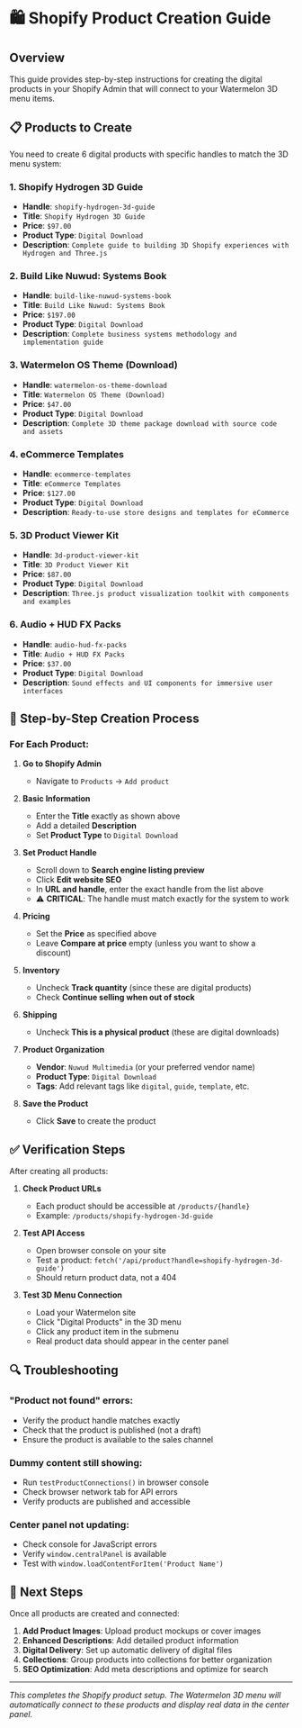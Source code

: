# 🛍️ Shopify Product Creation Guide

## Overview

This guide provides step-by-step instructions for creating the digital products in your Shopify Admin that will connect to your Watermelon 3D menu items.

## 📋 Products to Create

You need to create 6 digital products with specific handles to match the 3D menu system:

### 1. Shopify Hydrogen 3D Guide
- **Handle**: `shopify-hydrogen-3d-guide`
- **Title**: `Shopify Hydrogen 3D Guide`
- **Price**: `$97.00`
- **Product Type**: `Digital Download`
- **Description**: `Complete guide to building 3D Shopify experiences with Hydrogen and Three.js`

### 2. Build Like Nuwud: Systems Book
- **Handle**: `build-like-nuwud-systems-book`
- **Title**: `Build Like Nuwud: Systems Book`
- **Price**: `$197.00`
- **Product Type**: `Digital Download`
- **Description**: `Complete business systems methodology and implementation guide`

### 3. Watermelon OS Theme (Download)
- **Handle**: `watermelon-os-theme-download`
- **Title**: `Watermelon OS Theme (Download)`
- **Price**: `$47.00`
- **Product Type**: `Digital Download`
- **Description**: `Complete 3D theme package download with source code and assets`

### 4. eCommerce Templates
- **Handle**: `ecommerce-templates`
- **Title**: `eCommerce Templates`
- **Price**: `$127.00`
- **Product Type**: `Digital Download`
- **Description**: `Ready-to-use store designs and templates for eCommerce`

### 5. 3D Product Viewer Kit
- **Handle**: `3d-product-viewer-kit`
- **Title**: `3D Product Viewer Kit`
- **Price**: `$87.00`
- **Product Type**: `Digital Download`
- **Description**: `Three.js product visualization toolkit with components and examples`

### 6. Audio + HUD FX Packs
- **Handle**: `audio-hud-fx-packs`
- **Title**: `Audio + HUD FX Packs`
- **Price**: `$37.00`
- **Product Type**: `Digital Download`
- **Description**: `Sound effects and UI components for immersive user interfaces`

## 🔧 Step-by-Step Creation Process

### For Each Product:

1. **Go to Shopify Admin**
   - Navigate to `Products` → `Add product`

2. **Basic Information**
   - Enter the **Title** exactly as shown above
   - Add a detailed **Description** 
   - Set **Product Type** to `Digital Download`

3. **Set Product Handle**
   - Scroll down to **Search engine listing preview**
   - Click **Edit website SEO**
   - In **URL and handle**, enter the exact handle from the list above
   - ⚠️ **CRITICAL**: The handle must match exactly for the system to work

4. **Pricing**
   - Set the **Price** as specified above
   - Leave **Compare at price** empty (unless you want to show a discount)

5. **Inventory**
   - Uncheck **Track quantity** (since these are digital products)
   - Check **Continue selling when out of stock**

6. **Shipping**
   - Uncheck **This is a physical product** (these are digital downloads)

7. **Product Organization**
   - **Vendor**: `Nuwud Multimedia` (or your preferred vendor name)
   - **Product Type**: `Digital Download`
   - **Tags**: Add relevant tags like `digital`, `guide`, `template`, etc.

8. **Save the Product**
   - Click **Save** to create the product

## ✅ Verification Steps

After creating all products:

1. **Check Product URLs**
   - Each product should be accessible at `/products/{handle}`
   - Example: `/products/shopify-hydrogen-3d-guide`

2. **Test API Access**
   - Open browser console on your site
   - Test a product: `fetch('/api/product?handle=shopify-hydrogen-3d-guide')`
   - Should return product data, not a 404

3. **Test 3D Menu Connection**
   - Load your Watermelon site
   - Click "Digital Products" in the 3D menu
   - Click any product item in the submenu
   - Real product data should appear in the center panel

## 🔍 Troubleshooting

### "Product not found" errors:
- Verify the product handle matches exactly
- Check that the product is published (not a draft)
- Ensure the product is available to the sales channel

### Dummy content still showing:
- Run `testProductConnections()` in browser console
- Check browser network tab for API errors
- Verify products are published and accessible

### Center panel not updating:
- Check console for JavaScript errors
- Verify `window.centralPanel` is available
- Test with `window.loadContentForItem('Product Name')`

## 🚀 Next Steps

Once all products are created and connected:

1. **Add Product Images**: Upload product mockups or cover images
2. **Enhanced Descriptions**: Add detailed product information
3. **Digital Delivery**: Set up automatic delivery of digital files
4. **Collections**: Group products into collections for better organization
5. **SEO Optimization**: Add meta descriptions and optimize for search

---

*This completes the Shopify product setup. The Watermelon 3D menu will automatically connect to these products and display real data in the center panel.*

